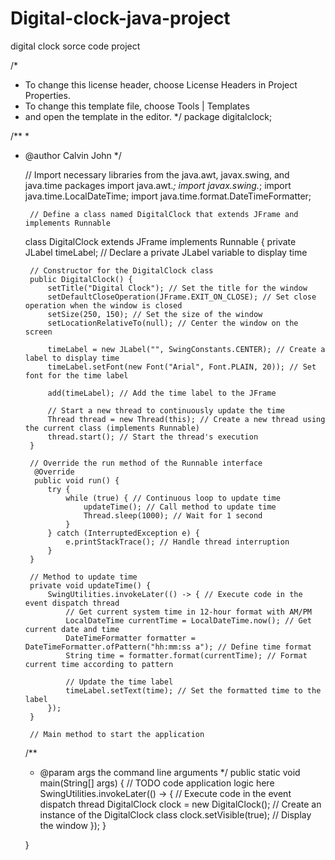 # Digital-clock-java-project
digital clock sorce code project

/*  
 * To change this license header, choose License Headers in Project Properties.
 * To change this template file, choose Tools | Templates
 * and open the template in the editor.
 */
package digitalclock;

/**
 *
 * @author Calvin John
 */

    // Import necessary libraries from the java.awt, javax.swing, and java.time packages
import java.awt.*;
import javax.swing.*;
import java.time.LocalDateTime;
import java.time.format.DateTimeFormatter;

        // Define a class named DigitalClock that extends JFrame and implements Runnable
    class DigitalClock extends JFrame implements Runnable {
        private JLabel timeLabel; // Declare a private JLabel variable to display time

        // Constructor for the DigitalClock class
        public DigitalClock() {
            setTitle("Digital Clock"); // Set the title for the window
            setDefaultCloseOperation(JFrame.EXIT_ON_CLOSE); // Set close operation when the window is closed
            setSize(250, 150); // Set the size of the window
            setLocationRelativeTo(null); // Center the window on the screen

            timeLabel = new JLabel("", SwingConstants.CENTER); // Create a label to display time
            timeLabel.setFont(new Font("Arial", Font.PLAIN, 20)); // Set font for the time label

            add(timeLabel); // Add the time label to the JFrame

            // Start a new thread to continuously update the time
            Thread thread = new Thread(this); // Create a new thread using the current class (implements Runnable)
            thread.start(); // Start the thread's execution
        }

        // Override the run method of the Runnable interface
         @Override
         public void run() {
            try {
                while (true) { // Continuous loop to update time
                    updateTime(); // Call method to update time
                    Thread.sleep(1000); // Wait for 1 second
                }
            } catch (InterruptedException e) {
                e.printStackTrace(); // Handle thread interruption
            }
        }

        // Method to update time
        private void updateTime() {
            SwingUtilities.invokeLater(() -> { // Execute code in the event dispatch thread
                // Get current system time in 12-hour format with AM/PM
                LocalDateTime currentTime = LocalDateTime.now(); // Get current date and time
                DateTimeFormatter formatter = DateTimeFormatter.ofPattern("hh:mm:ss a"); // Define time format
                String time = formatter.format(currentTime); // Format current time according to pattern

                // Update the time label
                timeLabel.setText(time); // Set the formatted time to the label
            });
        }

        // Main method to start the application


    /**
     * @param args the command line arguments
     */
    public static void main(String[] args) {
        // TODO code application logic here
                    SwingUtilities.invokeLater(() -> { // Execute code in the event dispatch thread
                DigitalClock clock = new DigitalClock(); // Create an instance of the DigitalClock class
                clock.setVisible(true); // Display the window
            });
        }

    }
    

